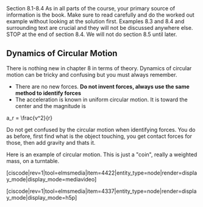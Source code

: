 <stop-note title="Read Knight 4ed" icon="stopnoteicons:book-icon">
  <span slot="message">Section 8.1-8.4</span>
</stop-note>

<lrndesign-sidenote label="Instructor Note" icon="bookmark" bg-color="#c2e5f2">
As in all parts of the course, your primary source of information is the book. Make sure to read carefully and do the worked out example without looking at the solution first. Examples 8.3 and 8.4 and surrounding text are crucial and they will not be discussed anywhere else. STOP at the end of section 8.4. We will not do section 8.5 until later. 
</lrndesign-sidenote>


## Dynamics of Circular Motion

There is nothing new in chapter 8 in terms of theory. Dynamics of circular motion can be tricky and confusing but you must always remember. 

* There are no new forces. **Do not invent forces, always use the same method to identify forces**
* The acceleration is known in uniform circular motion. It is toward the center and the magnitude is 

<lrn-math>a_r = \frac{v^2}{r} </lrn-math>

<lrndesign-sidenote label="Instructor Note" icon="bookmark" bg-color="#c2e5f2">
Do not get confused by the circular motion when identifying forces. You do as before, first find what is the object touching, you get contact forces for those, then add gravity and thats it. 
</lrndesign-sidenote>

Here is an example of circular motion. This is just a "coin", really a weighted mass, on a turntable. 

[ciscode|rev=1|tool=elmsmedia|item=4422|entity_type=node|render=display_mode|display_mode=mediavideo]

[ciscode|rev=1|tool=elmsmedia|item=4337|entity_type=node|render=display_mode|display_mode=h5p]